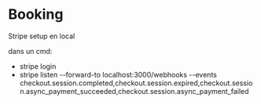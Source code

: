 # Booking

Stripe setup en local

dans un cmd:

- stripe login
- stripe listen --forward-to localhost:3000/webhooks --events checkout.session.completed,checkout.session.expired,checkout.session.async_payment_succeeded,checkout.session.async_payment_failed

